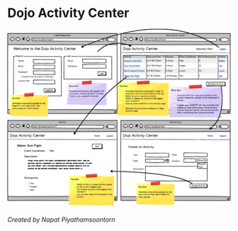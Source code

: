 # Dojo Activity Center

<img src="./DojoActivityCenter.png" alt="diagram">

###### Created by Napat Piyathamsoontorn
